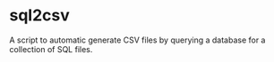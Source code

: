 # sql2csv
A script to automatic generate CSV files by querying a database for a collection of SQL files.
